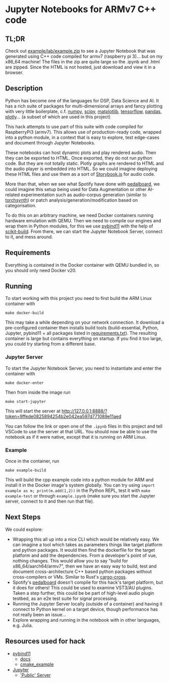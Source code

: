 # Jupyter Notebooks for ARMv7 C++ code

## TL;DR

Check out [example/lab/example.zip](example/lab/example.zip) to see a Jupyter Notebook that
was generated using C++ code compiled for armv7 (raspberry pi 3)... but on my x86_64 machine!
The files in the zip are quite large so the .ipynb and .html are zipped. Since the HTML is not hosted,
just download and view it in a browser.

## Description

Python has become one of the languages for DSP, Data Science and AI.
It has a rich suite of packages for multi-dimensional arrays and fancy plotting with very little
boilerplate, c.f. [numpy](https://pypi.org/project/numpy/), [scipy](https://pypi.org/project/scipy/), [matplotlib](https://pypi.org/project/matplotlib/), [tensorflow](https://pypi.org/project/tensorflow/), [pandas](https://pypi.org/project/pandas/), [plotly](https://pypi.org/project/plotly/)... (a subset of which are used in this project)

This hack attempts to use part of this suite with code compiled for RaspberryPi3 (armv7).
This allows use of production-ready code, wrapped into a python module, in a context that is easy
to explore, test edge-cases and document through Jupyter Notebooks.

These notebooks can host dynamic plots and play rendered audio. Then they can be exported to
HTML. Once exported, they do not run python code. But they are not totally static. Plotly
graphs are rendered to HTML and the audio player is embedded into HTML. So we could imagine deploying
these HTML files and use them as a sort of [Storybook.js](https://storybook.js.org/) for audio code.

More than that, when we see what Spotify have done with [pedalboard](https://github.com/spotify/pedalboard), we could imagine this
setup being used for Data Augmentation or other AI-related experimentation such as audio-corpus generation (similar to [torchsynth](https://github.com/torchsynth)) or patch analysis/generation/modification based on categorisation.

To do this on an arbitrary machine, we need Docker containers running hardware emulation with QEMU.
Then we need to compile our engines and wrap them in Python modules, for this we use [pybind11](https://github.com/pybind/pybind11) with
the help of [scikit-build](https://pypi.org/project/scikit-build/). From there, we can start the Jupyter Notebook Server, connect to it,
and mess around.

## Requirements

Everything is contained in the Docker container with QEMU bundled in, so you should only need Docker v20.

## Running

To start working with this project you need to first build the ARM Linux container with

```
make docker-build
```

This may take a while depending on your network connection. It download a pre-configured container
then installs build tools (build-essential, Python, Jupyter, pybind11 + all packages listed in [requirements.txt](docker/env/requirements.txt)). The resulting container is large but contains everything on startup.
If you find it too large, you could try starting from a different base.

### Jupyter Server

To start the Jupyter Notebook Server, you need to instantiate and enter the container with

```
make docker-enter
```

Then from inside the image run

```
make start-jupyter
```

This will start the server at http://127.0.0.1:8888/?token=9ffede0825894254b2e042ea597d771089e11aed

You can follow the link or open one of the `.ipynb` files in this project and tell VSCode to use
the server at that URL. You should now be able to use the notebook as if it were native, except
that it is running on ARM Linux.

### Example

Once in the container, run

```
make example-build
```

This will build the cpp example code into a python module for ARM and install it in the Docker image's
system globally. You can try using `import example as m; print(m.add(1,2))` in the Python REPL,
test it with `make example-test` or through `example.ipynb` (make sure you start the Jupyter server, connect to it and then run that file).

## Next Steps

We could explore:
* Wrapping this all up into a nice CLI which would be relatively easy. We can imagine a tool which
takes as parameters things like target platform and python packages. It would then find the dockerfile
for the target platform and add the dependencies. From a developer's point of vue, nothing changes.
This would allow you to say "build for x86_64/aarch64/armv7", then we have an easy way to build, test
and document cross-architecture C++ based python packages without cross-compilers or VMs.
Similar to Rust's [cargo-cross](https://github.com/cross-rs/cross).
* Spotify's [pedalboard](https://github.com/spotify/pedalboard) doesn't compile for this hack's target platform, but it does for others!
This could be used to examine VST3/AU plugins. Taken a step further, this
could be be part of high-level audio plugin testbed, as an e2e test suite for signal processing.
* Running the Jupyter Server locally (outside of a container) and having it connect to Python kernel
on a target device, though performance has not really been an issue...
* Explore wrapping and running in the notebook with in other languages, e.g. Julia.

## Resources used for hack

* [pybind11](https://github.com/pybind/pybind11)
    * [docs](https://pybind11.readthedocs.io/en/stable/index.html)
    * [cmake_example](https://github.com/pybind/cmake_example)
* [Jupyter]()
    * ['Public' Server](https://jupyter-notebook.readthedocs.io/en/stable/public_server.html#automatic-password-setup)